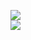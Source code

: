 [![](https://img.shields.io/badge/Made%20With-Github%20Spray-lightgrey.svg?style=for-the-badge&logo=github)](https://github.com/Annihil/github-spray#5286)  
[![](https://i.imgur.com/2DrTn0Z.gif)](https://github.com/Annihil/github-spray)